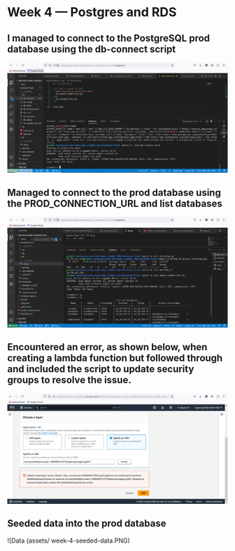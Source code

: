# Week 4 — Postgres and RDS

## I managed to connect to the PostgreSQL prod database using the db-connect script 

![PostgreSQL prod database connect](assets/week-4-connected-to-prod-database.PNG)

## Managed to connect to the prod database using the PROD_CONNECTION_URL and list databases

![Connection through Prod Connection Url](assets/week-4-listing-databases.PNG)

## Encountered an error, as shown below, when creating a lambda function but followed through and included the script to update security groups to resolve the issue.

![The Lambda Error](assets/week-4-the-lambda-error.PNG)

## Seeded data into the prod database

![Data (assets/ week-4-seeded-data.PNG)
